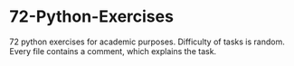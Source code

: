 # 72-Python-Exercises
72 python exercises for academic purposes.
Difficulty of tasks is random.
Every file contains a comment, which explains the task.
